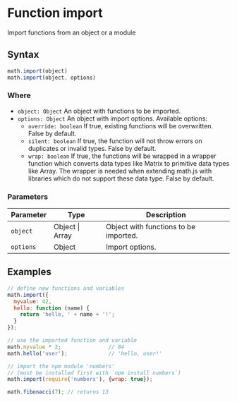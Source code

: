 # Function import

Import functions from an object or a module


## Syntax

```js
math.import(object)
math.import(object, options)
```

### Where

- `object: Object`
  An object with functions to be imported.
- `options: Object` An object with import options. Available options:
  - `override: boolean`
    If true, existing functions will be overwritten. False by default.
  - `silent: boolean`
    If true, the function will not throw errors on duplicates or invalid
    types. False by default.
  - `wrap: boolean`
    If true, the functions will be wrapped in a wrapper function
    which converts data types like Matrix to primitive data types like Array.
    The wrapper is needed when extending math.js with libraries which do not
    support these data type. False by default.

### Parameters

Parameter | Type | Description
--------- | ---- | -----------
`object` | Object &#124; Array | Object with functions to be imported.
`options` | Object | Import options.

## Examples

```js
// define new functions and variables
math.import({
  myvalue: 42,
  hello: function (name) {
    return 'hello, ' + name + '!';
  }
});

// use the imported function and variable
math.myvalue * 2;               // 84
math.hello('user');             // 'hello, user!'

// import the npm module 'numbers'
// (must be installed first with `npm install numbers`)
math.import(require('numbers'), {wrap: true});

math.fibonacci(7); // returns 13
```




<!-- Note: This file is automatically generated from source code comments. Changes made in this file will be overridden. -->
